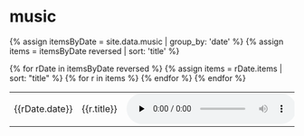# music
{% assign itemsByDate = site.data.music | group_by: 'date' %}
{% assign items = itemsByDate reversed | sort: 'title' %}
<table>
{% for rDate in itemsByDate reversed %}
    {% assign items = rDate.items | sort: "title" %}
    {% for r in items %}
        <tr>
            <td>{{rDate.date}}</td>
            <td>
                {{r.title}}
            </td>
            <td>
                <audio src="{{site.url}}/recordings/{{r.path}}" controls controlsList="nodownload" preload="none" />
            </td>
        </tr>
    {% endfor %}
{% endfor %}
</table>
